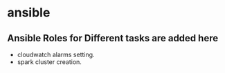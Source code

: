 # ansible

## Ansible Roles for Different tasks are added here

- cloudwatch alarms setting.
- spark cluster creation.

